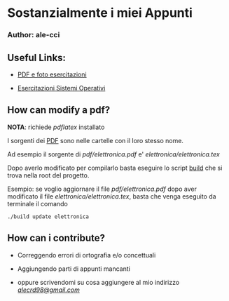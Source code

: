 # Sostanzialmente i miei Appunti
### Author: ale-cci

## Useful Links:

* [PDF e foto esercitazioni](https://github.com/ale-cci/Appunti/tree/master/pdf)

* [Esercitazioni Sistemi Operativi](https://github.com/ale-cci/Appunti/tree/master/ubungu)

## How can modify a pdf?

**NOTA**: richiede *pdflatex* installato

I sorgenti dei [PDF](https://github.com/ale-cci/Appunti/tree/master/pdf) sono nelle cartelle con il loro stesso nome.

Ad esempio il sorgente di *pdf/elettronica.pdf* e' *elettronica/elettronica.tex*

Dopo averlo modificato per compilarlo basta eseguire lo script [build](https://github.com/ale-cci/Appunti/blob/master/build) che si trova nella root del progetto.


Esempio: se voglio aggiornare il file *pdf/elettronica.pdf* dopo aver modificato il file *elettronica/elettronica.tex*, basta che venga eseguito da terminale il comando

```
./build update elettronica
```

## How can i contribute?

* Correggendo errori di ortografia e/o concettuali

* Aggiungendo parti di appunti mancanti

* oppure scrivendomi su cosa aggiungere al mio indirizzo *alecrd98@gmail.com*


